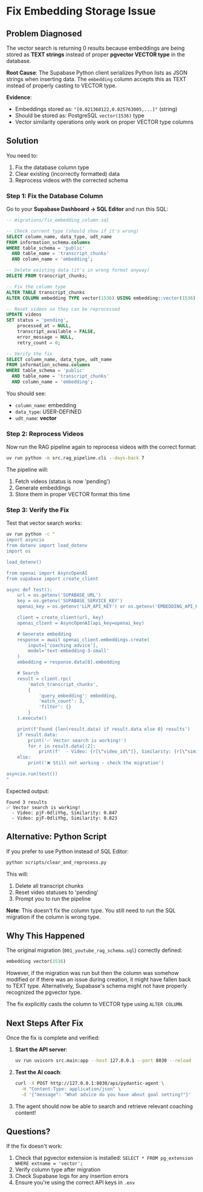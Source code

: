 # Fix Embedding Storage Issue

## Problem Diagnosed

The vector search is returning 0 results because embeddings are being stored as **TEXT strings** instead of proper **pgvector VECTOR type** in the database.

**Root Cause**: The Supabase Python client serializes Python lists as JSON strings when inserting data. The `embedding` column accepts this as TEXT instead of properly casting to VECTOR type.

**Evidence**:
- Embeddings stored as: `"[0.021360122,0.025763005,...]"` (string)
- Should be stored as: PostgreSQL `vector(1536)` type
- Vector similarity operations only work on proper VECTOR type columns

## Solution

You need to:
1. Fix the database column type
2. Clear existing (incorrectly formatted) data
3. Reprocess videos with the corrected schema

### Step 1: Fix the Database Column

Go to your **Supabase Dashboard → SQL Editor** and run this SQL:

```sql
-- migrations/fix_embedding_column.sql

-- Check current type (should show if it's wrong)
SELECT column_name, data_type, udt_name
FROM information_schema.columns
WHERE table_schema = 'public'
  AND table_name = 'transcript_chunks'
  AND column_name = 'embedding';

-- Delete existing data (it's in wrong format anyway)
DELETE FROM transcript_chunks;

-- Fix the column type
ALTER TABLE transcript_chunks
ALTER COLUMN embedding TYPE vector(1536) USING embedding::vector(1536);

-- Reset videos so they can be reprocessed
UPDATE videos
SET status = 'pending',
    processed_at = NULL,
    transcript_available = FALSE,
    error_message = NULL,
    retry_count = 0;

-- Verify the fix
SELECT column_name, data_type, udt_name
FROM information_schema.columns
WHERE table_schema = 'public'
  AND table_name = 'transcript_chunks'
  AND column_name = 'embedding';
```

You should see:
- `column_name`: embedding
- `data_type`: USER-DEFINED
- `udt_name`: **vector**

### Step 2: Reprocess Videos

Now run the RAG pipeline again to reprocess videos with the correct format:

```bash
uv run python -m src.rag_pipeline.cli --days-back 7
```

The pipeline will:
1. Fetch videos (status is now 'pending')
2. Generate embeddings
3. Store them in proper VECTOR format this time

### Step 3: Verify the Fix

Test that vector search works:

```bash
uv run python -c "
import asyncio
from dotenv import load_dotenv
import os

load_dotenv()

from openai import AsyncOpenAI
from supabase import create_client

async def test():
    url = os.getenv('SUPABASE_URL')
    key = os.getenv('SUPABASE_SERVICE_KEY')
    openai_key = os.getenv('LLM_API_KEY') or os.getenv('EMBEDDING_API_KEY')

    client = create_client(url, key)
    openai_client = AsyncOpenAI(api_key=openai_key)

    # Generate embedding
    response = await openai_client.embeddings.create(
        input=['coaching advice'],
        model='text-embedding-3-small'
    )
    embedding = response.data[0].embedding

    # Search
    result = client.rpc(
        'match_transcript_chunks',
        {
            'query_embedding': embedding,
            'match_count': 3,
            'filter': {}
        }
    ).execute()

    print(f'Found {len(result.data) if result.data else 0} results')
    if result.data:
        print('✅ Vector search is working!')
        for r in result.data[:2]:
            print(f'  - Video: {r[\"video_id\"]}, Similarity: {r[\"similarity\"]:.3f}')
    else:
        print('❌ Still not working - check the migration')

asyncio.run(test())
"
```

Expected output:
```
Found 3 results
✅ Vector search is working!
  - Video: pjF-0dliYhg, Similarity: 0.847
  - Video: pjF-0dliYhg, Similarity: 0.823
```

## Alternative: Python Script

If you prefer to use Python instead of SQL Editor:

```bash
python scripts/clear_and_reprocess.py
```

This will:
1. Delete all transcript chunks
2. Reset video statuses to 'pending'
3. Prompt you to run the pipeline

**Note**: This doesn't fix the column type. You still need to run the SQL migration if the column is wrong type.

## Why This Happened

The original migration (`001_youtube_rag_schema.sql`) correctly defined:

```sql
embedding vector(1536)
```

However, if the migration was run but then the column was somehow modified or if there was an issue during creation, it might have fallen back to TEXT type. Alternatively, Supabase's schema might not have properly recognized the pgvector type.

The fix explicitly casts the column to VECTOR type using `ALTER COLUMN`.

## Next Steps After Fix

Once the fix is complete and verified:

1. **Start the API server**:
   ```bash
   uv run uvicorn src.main:app --host 127.0.0.1 --port 8030 --reload
   ```

2. **Test the AI coach**:
   ```bash
   curl -X POST http://127.0.0.1:8030/api/pydantic-agent \
     -H "Content-Type: application/json" \
     -d '{"message": "What advice do you have about goal setting?"}'
   ```

3. The agent should now be able to search and retrieve relevant coaching content!

## Questions?

If the fix doesn't work:
1. Check that pgvector extension is installed: `SELECT * FROM pg_extension WHERE extname = 'vector';`
2. Verify column type after migration
3. Check Supabase logs for any insertion errors
4. Ensure you're using the correct API keys in `.env`

